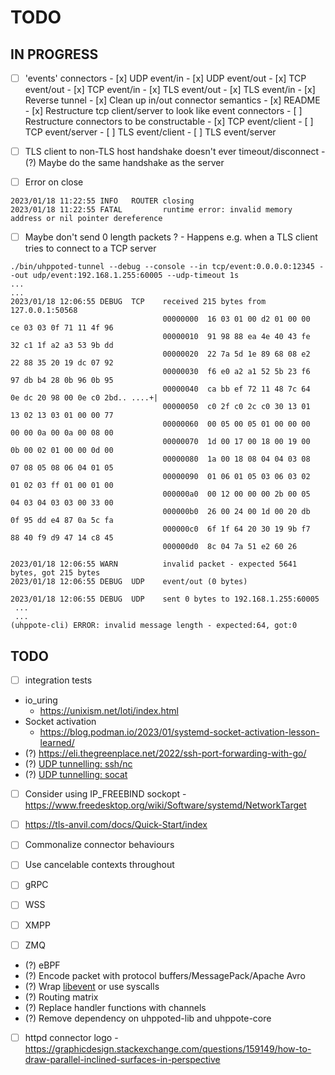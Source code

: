 # TODO

## IN PROGRESS

- [ ] 'events' connectors
      - [x] UDP event/in
      - [x] UDP event/out
      - [x] TCP event/out
      - [x] TCP event/in
      - [x] TLS event/out
      - [x] TLS event/in
      - [x] Reverse tunnel
      - [x] Clean up in/out connector semantics
      - [x] README
      - [x] Restructure tcp client/server to look like event connectors
      - [ ] Restructure connectors to be constructable
            - [x] TCP event/client
            - [ ] TCP event/server
            - [ ] TLS event/client
            - [ ] TLS event/server

- [ ] TLS client to non-TLS host handshake doesn't ever timeout/disconnect
      - (?) Maybe do the same handshake as the server

- [ ] Error on close
```
2023/01/18 11:22:55 INFO   ROUTER closing
2023/01/18 11:22:55 FATAL         runtime error: invalid memory address or nil pointer dereference
```

- [ ] Maybe don't send 0 length packets ?
      - Happens e.g. when a TLS client tries to connect to a TCP server
```
./bin/uhppoted-tunnel --debug --console --in tcp/event:0.0.0.0:12345 --out udp/event:192.168.1.255:60005 --udp-timeout 1s
...
...
2023/01/18 12:06:55 DEBUG  TCP    received 215 bytes from 127.0.0.1:50568
                                  00000000  16 03 01 00 d2 01 00 00  ce 03 03 0f 71 11 4f 96
                                  00000010  91 98 88 ea 4e 40 43 fe  32 c1 1f a2 a3 53 9b dd
                                  00000020  22 7a 5d 1e 89 68 08 e2  22 88 35 20 19 dc 07 92
                                  00000030  f6 e0 a2 a1 52 5b 23 f6  97 db b4 28 0b 96 0b 95
                                  00000040  ca bb ef 72 11 48 7c 64  0e dc 20 98 00 0e c0 2bd.. ....+|
                                  00000050  c0 2f c0 2c c0 30 13 01  13 02 13 03 01 00 00 77
                                  00000060  00 05 00 05 01 00 00 00  00 00 0a 00 0a 00 08 00
                                  00000070  1d 00 17 00 18 00 19 00  0b 00 02 01 00 00 0d 00
                                  00000080  1a 00 18 08 04 04 03 08  07 08 05 08 06 04 01 05
                                  00000090  01 06 01 05 03 06 03 02  01 02 03 ff 01 00 01 00
                                  000000a0  00 12 00 00 00 2b 00 05  04 03 04 03 03 00 33 00
                                  000000b0  26 00 24 00 1d 00 20 db  0f 95 dd e4 87 0a 5c fa
                                  000000c0  6f 1f 64 20 30 19 9b f7  88 40 f9 d9 47 14 c8 45
                                  000000d0  8c 04 7a 51 e2 60 26
                                  
2023/01/18 12:06:55 WARN          invalid packet - expected 5641 bytes, got 215 bytes
2023/01/18 12:06:55 DEBUG  UDP    event/out (0 bytes)
                                  
2023/01/18 12:06:55 DEBUG  UDP    sent 0 bytes to 192.168.1.255:60005
 ...
 ...
(uhppote-cli) ERROR: invalid message length - expected:64, got:0
```


## TODO

- [ ] integration tests
- io_uring
  - https://unixism.net/loti/index.html
- Socket activation
   - https://blog.podman.io/2023/01/systemd-socket-activation-lesson-learned/
- (?) https://eli.thegreenplace.net/2022/ssh-port-forwarding-with-go/
- (?) [UDP tunnelling: ssh/nc](https://superuser.com/questions/53103/udp-traffic-through-ssh-tunnel)
- (?) [UDP tunnelling: socat](http://www.morch.com/2011/07/05/forwarding-snmp-ports-over-ssh-using-socat/)

- [ ] Consider using IP_FREEBIND sockopt
      - https://www.freedesktop.org/wiki/Software/systemd/NetworkTarget

- [ ] https://tls-anvil.com/docs/Quick-Start/index

- [ ] Commonalize connector behaviours
- [ ] Use cancelable contexts throughout
- [ ] gRPC
- [ ] WSS
- [ ] XMPP
- [ ] ZMQ

- (?) eBPF
- (?) Encode packet with protocol buffers/MessagePack/Apache Avro
- (?) Wrap [libevent](https://libevent.org) or use syscalls
- (?) Routing matrix
- (?) Replace handler functions with channels
- (?) Remove dependency on uhppoted-lib and uhppote-core
- [ ] httpd connector logo
      - https://graphicdesign.stackexchange.com/questions/159149/how-to-draw-parallel-inclined-surfaces-in-perspective

